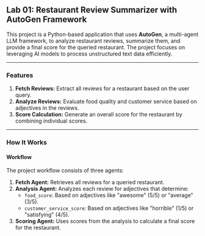 

## Lab 01: Restaurant Review Summarizer with AutoGen Framework

This project is a Python-based application that uses **AutoGen**, a multi-agent LLM framework, to analyze restaurant reviews, summarize them, and provide a final score for the queried restaurant. The project focuses on leveraging AI models to process unstructured text data efficiently.

---

### Features

1. **Fetch Reviews:** Extract all reviews for a restaurant based on the user query.
2. **Analyze Reviews:** Evaluate food quality and customer service based on adjectives in the reviews.
3. **Score Calculation:** Generate an overall score for the restaurant by combining individual scores.

---

### How It Works

#### Workflow
The project workflow consists of three agents:
1. **Fetch Agent:** Retrieves all reviews for a queried restaurant.
2. **Analysis Agent:** Analyzes each review for adjectives that determine:
   - `food_score`: Based on adjectives like "awesome" (5/5) or "average" (3/5).
   - `customer_service_score`: Based on adjectives like "horrible" (1/5) or "satisfying" (4/5).
3. **Scoring Agent:** Uses scores from the analysis to calculate a final score for the restaurant.
